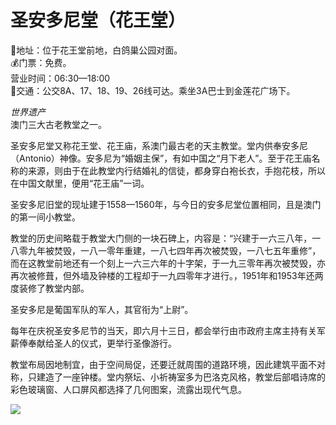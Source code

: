 # 圣安多尼堂（花王堂）  
📍地址：位于花王堂前地，白鸽巢公园对面。  
💰门票：免费。  
营业时间：06:30—18:00  
🚌交通：公交8A、17、18、19、26线可达。乘坐3A巴士到金莲花广场下。  

*世界遗产*  
澳门三大古老教堂之一。  

圣安多尼堂又称花王堂、花王庙，系澳门最古老的天主教堂。堂内供奉安多尼（Antonio）神像。安多尼为“婚姻主保”，有如中国之“月下老人”。至于花王庙名称的来源，则由于在此教堂内行结婚礼的信徒，都身穿白袍长衣，手抱花枝，所以在中国文献里，便用“花王庙”一词。  

圣安多尼旧堂的现址建于1558—1560年，与今日的安多尼堂位置相同，且是澳门的第一间小教堂。  

教堂的历史间略载于教堂大门侧的一块石碑上，内容是：“兴建于一六三八年，一八零九年被焚毁，一八一零年重建，一八七四年再次被焚毁，一八七五年重修”，而在这教堂前地还有一个刻上一六三六年的十字架，于一九三零年再次被焚毁，亦再次被修葺，但外墙及钟楼的工程却于一九四零年才进行。，1951年和1953年还两度装修了教堂内部。  

圣安多尼是葡国军队的军人，其官衔为“上尉”。  

每年在庆祝圣安多尼节的当天，即六月十三日，都会举行由市政府主席主持有关军薪俸奉献给圣人的仪式，更举行圣像游行。  

教堂布局因地制宜，由于空间局促，还要迁就周围的道路环境，因此建筑平面不对称，只建造了一座钟楼。堂内祭坛、小祈祷室多为巴洛克风格，教堂后部唱诗席的彩色玻璃窗、人口屏风都选择了几何图案，流露出现代气息。  

![](https://raw.gitmirror.com/szqq0512/Pic/main/img/202201212150873.png)  
